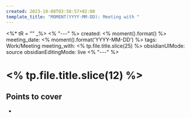 ```yaml
---
created: 2023-10-08T03:58:57+02:00
template_title: "MOMENT(YYYY-MM-DD)꞉ Meeting with "
---
```

<%* tR = "" _%>
<% "---" %>
created: <% moment().format() %>
meeting_date: <% moment().format('YYYY-MM-DD') %>
tags: Work/Meeting
meeting_with: <% tp.file.title.slice(25) %>
obsidianUIMode: source
obsidianEditingMode: live
<% "---" %>
# <% tp.file.title.slice(12) %>

## Points to cover

- 
